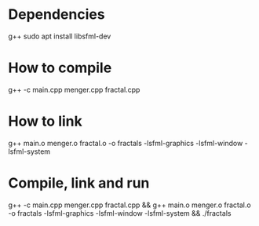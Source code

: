 # Dependencies
g++
sudo apt install libsfml-dev

# How to compile
g++ -c main.cpp menger.cpp fractal.cpp

# How to link
g++ main.o menger.o fractal.o -o fractals -lsfml-graphics -lsfml-window -lsfml-system

# Compile, link and run
g++ -c main.cpp menger.cpp fractal.cpp &&
g++ main.o menger.o fractal.o -o fractals -lsfml-graphics -lsfml-window -lsfml-system &&
 ./fractals